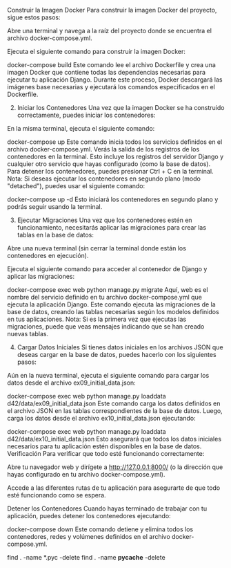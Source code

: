 Construir la Imagen Docker
Para construir la imagen Docker del proyecto, sigue estos pasos:

Abre una terminal y navega a la raíz del proyecto donde se encuentra el archivo docker-compose.yml.

Ejecuta el siguiente comando para construir la imagen Docker:

docker-compose build
Este comando lee el archivo Dockerfile y crea una imagen Docker que contiene todas las dependencias necesarias para ejecutar tu aplicación Django.
Durante este proceso, Docker descargará las imágenes base necesarias y ejecutará los comandos especificados en el Dockerfile.


2. Iniciar los Contenedores
Una vez que la imagen Docker se ha construido correctamente, puedes iniciar los contenedores:

En la misma terminal, ejecuta el siguiente comando:

docker-compose up
Este comando inicia todos los servicios definidos en el archivo docker-compose.yml.
Verás la salida de los registros de los contenedores en la terminal. Esto incluye los registros del servidor Django y cualquier otro servicio que hayas configurado (como la base de datos).
Para detener los contenedores, puedes presionar Ctrl + C en la terminal.
Nota: Si deseas ejecutar los contenedores en segundo plano (modo "detached"), puedes usar el siguiente comando:

docker-compose up -d
Esto iniciará los contenedores en segundo plano y podrás seguir usando la terminal.


3. Ejecutar Migraciones
Una vez que los contenedores estén en funcionamiento, necesitarás aplicar las migraciones para crear las tablas en la base de datos:

Abre una nueva terminal (sin cerrar la terminal donde están los contenedores en ejecución).

Ejecuta el siguiente comando para acceder al contenedor de Django y aplicar las migraciones:

docker-compose exec web python manage.py migrate
Aquí, web es el nombre del servicio definido en tu archivo docker-compose.yml que ejecuta la aplicación Django.
Este comando ejecuta las migraciones de la base de datos, creando las tablas necesarias según los modelos definidos en tus aplicaciones.
Nota: Si es la primera vez que ejecutas las migraciones, puede que veas mensajes indicando que se han creado nuevas tablas.

4. Cargar Datos Iniciales
Si tienes datos iniciales en los archivos JSON que deseas cargar en la base de datos, puedes hacerlo con los siguientes pasos:

Aún en la nueva terminal, ejecuta el siguiente comando para cargar los datos desde el archivo ex09_initial_data.json:

docker-compose exec web python manage.py loaddata d42/data/ex09_initial_data.json
Este comando carga los datos definidos en el archivo JSON en las tablas correspondientes de la base de datos.
Luego, carga los datos desde el archivo ex10_initial_data.json ejecutando:

docker-compose exec web python manage.py loaddata d42/data/ex10_initial_data.json
Esto asegurará que todos los datos iniciales necesarios para tu aplicación estén disponibles en la base de datos.
Verificación
Para verificar que todo esté funcionando correctamente:

Abre tu navegador web y dirígete a http://127.0.0.1:8000/ (o la dirección que hayas configurado en tu archivo docker-compose.yml).

Accede a las diferentes rutas de tu aplicación para asegurarte de que todo esté funcionando como se espera.

Detener los Contenedores
Cuando hayas terminado de trabajar con tu aplicación, puedes detener los contenedores ejecutando:

docker-compose down
Este comando detiene y elimina todos los contenedores, redes y volúmenes definidos en el archivo docker-compose.yml.








find . -name \*.pyc -delete
find . -name __pycache__ -delete